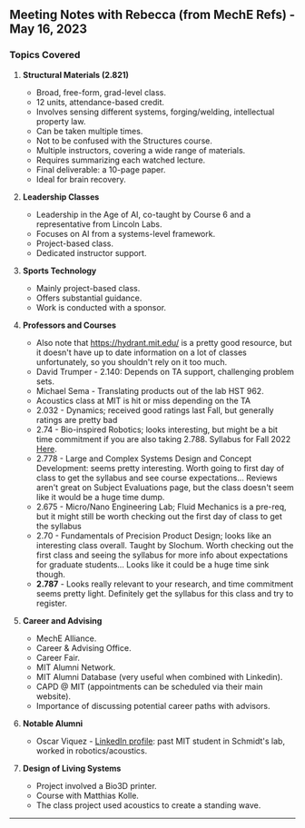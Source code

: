 ## Meeting Notes with Rebecca (from MechE Refs) - May 16, 2023

### Topics Covered

1. **Structural Materials (2.821)**
   - Broad, free-form, grad-level class.
   - 12 units, attendance-based credit.
   - Involves sensing different systems, forging/welding, intellectual property law.
   - Can be taken multiple times.
   - Not to be confused with the Structures course.
   - Multiple instructors, covering a wide range of materials.
   - Requires summarizing each watched lecture.
   - Final deliverable: a 10-page paper.
   - Ideal for brain recovery.

2. **Leadership Classes**
   - Leadership in the Age of AI, co-taught by Course 6 and a representative from Lincoln Labs.
   - Focuses on AI from a systems-level framework.
   - Project-based class.
   - Dedicated instructor support.

3. **Sports Technology**
   - Mainly project-based class.
   - Offers substantial guidance.
   - Work is conducted with a sponsor.

4. **Professors and Courses**
   - Also note that https://hydrant.mit.edu/ is a pretty good resource, but it doesn't have up to date information on a lot of classes unfortunately, so you shouldn't rely on it too much.
   - David Trumper - 2.140: Depends on TA support, challenging problem sets.
   - Michael Sema - Translating products out of the lab HST 962.
   - Acoustics class at MIT is hit or miss depending on the TA
   - 2.032 - Dynamics; received good ratings last Fall, but generally ratings are pretty bad
   - 2.74 - Bio-inspired Robotics; looks interesting, but might be a bit time commitment if you are also taking 2.788. Syllabus for Fall 2022 [Here](https://drive.google.com/drive/folders/1U2_HJ1-sAox6rg8kWQOXSPiP0s2Q55Qt).
   - 2.778 - Large and Complex Systems Design and Concept Development: seems pretty interesting. Worth going to first day of class to get the syllabus and see course expectations... Reviews aren't great on Subject Evaluations page, but the class doesn't seem like it would be a huge time dump.
   - 2.675 - Micro/Nano Engineering Lab; Fluid Mechanics is a pre-req, but it might still be worth checking out the first day of class to get the syllabus
   - 2.70 - Fundamentals of Precision Product Design; looks like an interesting class overall. Taught by Slochum. Worth checking out the first class and seeing the syllabus for more info about expectations for graduate students... Looks like it could be a huge time sink though.
   - **2.787** - Looks really relevant to your research, and time commitment seems pretty light. Definitely get the syllabus for this class and try to register.

5. **Career and Advising**
   - MechE Alliance.
   - Career & Advising Office.
   - Career Fair.
   - MIT Alumni Network.
   - MIT Alumni Database (very useful when combined with Linkedin).
   - CAPD @ MIT (appointments can be scheduled via their main website).
   - Importance of discussing potential career paths with advisors.

6. **Notable Alumni**
   - Oscar Viquez - [LinkedIn profile](https://www.linkedin.com/in/oscarviquez/): past MIT student in Schmidt's lab, worked in robotics/acoustics.

7. **Design of Living Systems**
   - Project involved a Bio3D printer.
   - Course with Matthias Kolle.
   - The class project used acoustics to create a standing wave.

---

